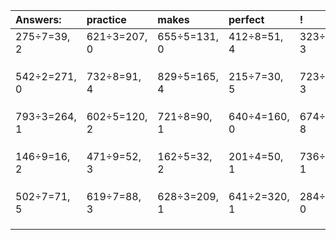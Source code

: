 | Answers: | practice | makes | perfect | ! |
| :--- | :--- | :--- | :--- | :--- |
| 275÷7=39, 2 | 621÷3=207, 0 | 655÷5=131, 0 | 412÷8=51, 4 | 323÷8=40, 3 | 
|   |   |   |   |   | 
|   |   |   |   |   | 
|   |   |   |   |   | 
| 542÷2=271, 0 | 732÷8=91, 4 | 829÷5=165, 4 | 215÷7=30, 5 | 723÷9=80, 3 | 
|   |   |   |   |   | 
|   |   |   |   |   | 
|   |   |   |   |   | 
| 793÷3=264, 1 | 602÷5=120, 2 | 721÷8=90, 1 | 640÷4=160, 0 | 674÷9=74, 8 | 
|   |   |   |   |   | 
|   |   |   |   |   | 
|   |   |   |   |   | 
| 146÷9=16, 2 | 471÷9=52, 3 | 162÷5=32, 2 | 201÷4=50, 1 | 736÷3=245, 1 | 
|   |   |   |   |   | 
|   |   |   |   |   | 
|   |   |   |   |   | 
| 502÷7=71, 5 | 619÷7=88, 3 | 628÷3=209, 1 | 641÷2=320, 1 | 284÷4=71, 0 | 
|   |   |   |   |   | 
|   |   |   |   |   | 
|   |   |   |   |   | 
